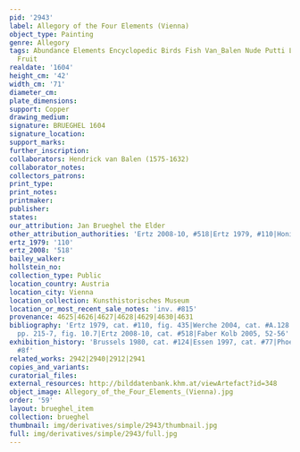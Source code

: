 ```yaml
---
pid: '2943'
label: Allegory of the Four Elements (Vienna)
object_type: Painting
genre: Allegory
tags: Abundance Elements Encyclopedic Birds Fish Van_Balen Nude Putti Landscape Flowers
  Fruit
realdate: '1604'
height_cm: '42'
width_cm: '71'
diameter_cm: 
plate_dimensions: 
support: Copper
drawing_medium: 
signature: BRUEGHEL 1604
signature_location: 
support_marks: 
further_inscription: 
collaborators: Hendrick van Balen (1575-1632)
collaborator_notes: 
collectors_patrons: 
print_type: 
print_notes: 
printmaker: 
publisher: 
states: 
our_attribution: Jan Brueghel the Elder
other_attribution_authorities: 'Ertz 2008-10, #518|Ertz 1979, #110|Honig database'
ertz_1979: '110'
ertz_2008: '518'
bailey_walker: 
hollstein_no: 
collection_type: Public
location_country: Austria
location_city: Vienna
location_collection: Kunsthistorisches Museum
location_or_most_recent_sale_notes: 'inv. #815'
provenance: 4625|4626|4627|4628|4629|4630|4631
bibliography: 'Ertz 1979, cat. #110, fig. 435|Werche 2004, cat. #A.128|Silver 2006,
  pp. 215-7, fig. 10.7|Ertz 2008-10, cat. #518|Faber Kolb 2005, 52-56'
exhibition_history: 'Brussels 1980, cat. #124|Essen 1997, cat. #77|Phoenix 1999, cat.
  #8f'
related_works: 2942|2940|2912|2941
copies_and_variants: 
curatorial_files: 
external_resources: http://bilddatenbank.khm.at/viewArtefact?id=348
object_image: Allegory_of_the_Four_Elements_(Vienna).jpg
order: '59'
layout: brueghel_item
collection: brueghel
thumbnail: img/derivatives/simple/2943/thumbnail.jpg
full: img/derivatives/simple/2943/full.jpg
---
```

